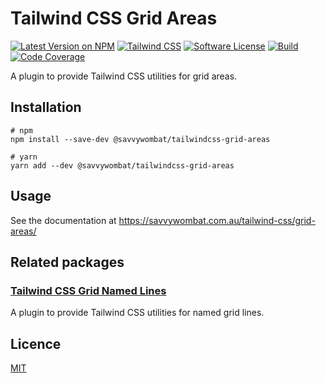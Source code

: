 # Tailwind CSS Grid Areas

[![Latest Version on NPM](https://img.shields.io/npm/v/@savvywombat/tailwindcss-grid-areas)](https://www.npmjs.com/package/@savvywombat/tailwindcss-grid-areas)
[![Tailwind CSS](https://img.shields.io/badge/tailwind%20css-3-blue)](https://tailwindcss.com/)
[![Software License](https://img.shields.io/badge/license-MIT-brightgreen.svg)](https://github.com/SavvyWombat/tailwindcss-grid-areas/blob/main/LICENSE)
[![Build](https://img.shields.io/github/workflow/status/SavvyWombat/tailwindcss-grid-areas/Test?label=build)](https://github.com/SavvyWombat/tailwindcss-grid-areas/actions)
[![Code Coverage](https://codecov.io/gh/SavvyWombat/tailwindcss-grid-areas/branch/main/graph/badge.svg)](https://codecov.io/gh/SavvyWombat/tailwindcss-grid-areas)

A plugin to provide Tailwind CSS utilities for grid areas.

## Installation

```
# npm
npm install --save-dev @savvywombat/tailwindcss-grid-areas

# yarn
yarn add --dev @savvywombat/tailwindcss-grid-areas
```

## Usage

See the documentation at https://savvywombat.com.au/tailwind-css/grid-areas/

## Related packages

### [Tailwind CSS Grid Named Lines](https://github.com/SavvyWombat/tailwindcss-grid-named-lines)

A plugin to provide Tailwind CSS utilities for named grid lines.

## Licence

[MIT](https://github.com/SavvyWombat/tailwindcss-grid-areas/blob/main/LICENSE)
